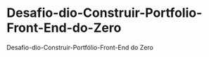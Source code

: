 # Desafio-dio-Construir-Portfolio-Front-End-do-Zero
Desafio-dio-Construir-Portfólio-Front-End do Zero
